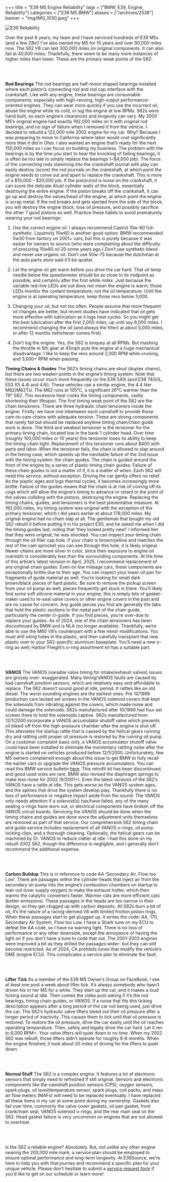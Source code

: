 
+++
title = "E39 M5 Engine Reliability"
tags = ["BMW, E39, Engine, Reliability"]
categories = ["E39 M5 BMW"]
aliases = ["/archives/2538"]
banner = "img/IMG_1030.jpeg"
+++


![E39 Reliability](../img/IMG_1030.jpeg)

Over the past 6 years, my team and I have serviced hundreds of E39 M5s (and a few Z8s!) I’ve also owned my M5 for 15 years and over 90,000 miles now. The S62 V8 can last 300,000 miles on original components. It can also fail at 40,000 miles. Thankfully, there seem to be many more instances of higher miles than lower. These are the primary weak points of the S62:

&nbsp;<br/><br/>

**Rod Bearings** The rod bearings are half-moon shaped bearings installed where each piston’s
connecting rod and rod cap interface with the crankshaft. Like with any engine, these bearings are
consumable components; especially with high-revving, high-output performance-oriented engines.
They can wear more quickly if you use the incorrect oil, abuse the engine while its cold, or lug the
engine at low RPMs. S62s were hand built, so each engine’s clearances and longevity can vary. My
2000 M5’s original engine had exactly 192,000 miles on it with original rod bearings, and no sign of
failure when I removed it from the vehicle. I decided to rebuild a 122,000 mile 2002 engine for my
car. Why? Because I was preparing to move to California where labor would cost significantly more
than it did in Ohio. I also wanted an engine that’s ready for the next 150,000 miles so I can focus on
building my business. The problem with the bearings is by the time you start to hear the knocking of
failing bearings, it is often be too late to simply replace the bearings (~$4,000 job). The force of the
connecting rods slamming into the crankshaft journal with play can easily destroy (score) the rod
journals on the crankshaft, at which point the engine needs to come out and apart to replace the
crankshaft. This is more of a $10,000 – $20,000 job. If the piston/rod is loose on the crankshaft, it
can score the delicate Alusil cylinder walls of the block, essentially destroying the entire engine. If
the piston breaks off the crankshaft, it can go up and destroy the valves/head of the engine, at which
point the engine is scrap metal. If the rod breaks and gets ejected from the side of the block, you will
destroy the engine block, lose oil pressure, and possibly sacrifice the other 7 good pistons as well.
Practice these habits to avoid prematurely wearing your rod bearings:

1. Use the correct engine oil. I always recommend Castrol 10w-60 full-synthetic. Liquimoly
10w60 is another good option. BMW recommended 5w30 from factory on 2001+ cars, but
this is purely because it was easier for owners to source (who were complaining about the
difficulty of procuring 10w60 oil 20 some years ago.) Don’t use synthetic blend and never
use organic oil. Don’t use 50w-75 because the dutchman at the auto parts store said it’ll be
quieter.


2. Let the engine oil get warm before you drive the car hard. That oil temp needle below the
speedometer should be as close to its midpoint as possible, and certainly after the first white
index. Just because the variable red-line LEDs are out does not mean the engine is warm;
those LEDs monitor the coolant temperature, not the oil temperature. Until the engine is at
operating temperature, keep those revs below 3,000.

3. Changing your oil, but not too often. People assume that more frequent oil changes are
better, but recent studies have indicated that oil gets more effective with lubrication as it logs
heat cycles. So you might get the best lubrication after the first 2,000 miles, up until say
6,000 miles. I recommend changing the oil (and always the filter) at about 5,000 miles, or
after 12 months (whichever comes first).

4. Don’t lug the engine. Yes, the S62 is torquey at all RPMs. But mashing the throttle in 5th
gear at 45mph puts the engine at a huge mechanical disadvantage. I like to keep the revs
around 2,000 RPM while cruising, and 3,000+ RPM when passing.

**Timing Chains & Guides** The S62’s timing chains are stout (duplex chains), but there are two
weaker points in the engine’s timing system. Note that these issues occur much more frequently on
the E39 540i (and E38 740i/iL, E53 X5 4.4i and 4.6i). These vehicles use a similar engine, the 4.4
liter M62/M62TU. The M62 runs at 105°C, a significant 26°C warmer than the 79° S62. This
excessive heat cooks the timing components, vastly shortening their lifespan. The first timing weak
point of the S62 are the chain tensioners. There are three hydraulic chain tensioners inside the
engine. Firstly, we have one inbetween each camshaft to provide those cam-to-cam chains with
adequate tension. These are strong components that rarely fail but should be replaced anytime
timing chain/chain guide work is done. The third and weakest tensioner is the tensioner for the
primary timing chain, located low in the bank 1 cylinder head. Over time (roughly 100,000 miles or
10 years) this tensioner loses its ability to keep the timing chain tight. Replacement of this tensioner
runs about $400 with parts and labor. When the tensioner fails, the chain is allowed to slap around
in the timing case, which speeds up the inevitable failure of the 2nd issue with the timing system: the
chain guides. The chain is guided around the front of the engine by a series of plastic timing chain
guides. Failure of these chain guides is not a matter of if, it is a matter of when. Each S62 will need
this service, without exception. Driving the car gently offers no relief. As the plastic ages and logs
thermal cycles, it becomes increasingly more brittle. Failure of the guides means that the chain is at
risk of coming off its cogs which will allow the engine’s timing to advance or retard to the point of the
valves colliding with the pistons, destroying the engine. Replacing the timing chains, guides, and
tensioners is the best preventative measure. At 192,000 miles, my timing system was original with
the exception of the primary tensioner, which I did years earlier at about 178,000 miles. My original
engine had no chain slap at all. The gentleman that bought my old S62 rebuilt it before putting it in
his project E30, and he asked me when I did the timing guides last, noting that ‘they looked pretty
new!’ I informed him that they were original; he was shocked. You can inspect your timing chain
through the oil filler cap hole. If your chain is brown/yellow and matches the rest of the cam sprocket
you can see through this hole, it is likely original. Newer chains are more silver in color, since their
exposure to engine oil (varnish) is considerably less than the surrounding components. At the time
of this article’s latest revision in April, 2025, I recommend replacement of any original chain guides.
Even on low mileage cars, these components are exceptionally brittle due to their age. You can
inspect your lower oil pan for fragments of guide material as well. You’re looking for small dark
brown/black pieces of hard plastic. Be sure to remove the pickup screen from your oil pump as well;
pieces frequently get stuck in there. You’ll likely find some soft silicone material in your engine, this
is simply bits of gasket-maker used to re-seal valve covers or other engine covers in the past and
are no cause for concern. Any guide pieces you find are generally the tabs that hold the plastic
sections to the metal part of the chain guide, particularly the center U-guide. If you find pieces,
you’re over-due to replace your guides. As of 2024, one of the chain tensioners has been
discontinued by BMW and is NLA (no longer available). Thankfully, we’re able to use the M60 V8’s
counterpart with a few minor modifications. You must drill oiling holes in the plastic, and then
carefully transplant that new plastic over to your S62-specific aluminum baseplate. You’ll need a
new o-ring as well; Harbor Freight’s o-ring assortment kit has a suitable part.

&nbsp;<br/><br/>

**VANOS** The VANOS (variable valve timing for intake/exhaust valves) issues are grossly over-
exaggerated. Many timing/VANOS faults are caused by bad camshaft position sensors, which are
relatively easy and affordable to replace. The S62 doesn’t sound good at idle, period. It rattles like
an old diesel. The worst sounding engines are the earliest ones. Pre 10/1999 production cars
lacked set screws in the VANOS solenoid covers that kept the solenoids from vibrating against the
covers, which made noise and could damage the solenoids. S62s manufactured after 10/1999 had
four set screws there to hold the solenoids captive. S62s manufactured from 12/1/2000 incorporate
a VANOS accumulator shutoff valve which prevents oil bleed-off from the high-pressure chamber
after the engine is shut off. This alleviates the startup rattle that is caused by the helical gears
running dry and rattling until proper oil pressure is restored by the running oil pump. On a customer
complaint basis only, a VANOS accumulator shutoff valve could have been installed to eliminate the
momentary rattling noise after the engine is started on vehicles produced before 12/1/2000.
Unfortunately, few M5 owners complained enough about this issue to get BMW to fully recall the
earlier cars or upgrade the VANOS pressure accumulators. You can read this BMW service
bulletin [here](https://www.dropbox.com/s/j4n8093162gk3fd/S62%20VANOS%20Rattle%202000.pdf?dl=0). This retrofit kit has been discontinued, and good used ones are rare. BMW also
revised the diaphragm springs to make less noise for 2002 (9/2001+). Even the latest versions of
the S62’s VANOS have a rattle at idle. This gets worse as the VANOS system ages, and the splines
that drive the system develop play. Thankfully there is no loss of performance or negative impact
aside from the sound. The VANOS only needs attention if a solenoid(s) has/have failed, any of the
many sealing o-rings have worn out, or electrical components have broken off the VANOS circuit
boards. Servicing the VANOS should be done when the timing chains and guides are done since
the adjustment units themselves are removed as part of that service. Our comprehensive S62
timing chain and guide service includes replacement of all VANOS o-rings, oil pump locking clips,
and a thorough cleaning. Optionally, the helical gears can be machined by Dr. VANOS to reduce
clatter at idle. I had this done on my rebuilt 2002 S62, though the difference is negligible, and I
generally don’t recommend the additional expense.

&nbsp;<br/><br/>

**Carbon Buildup** This is in reference to code AA ‘Secondary Air, Flow too Low’. There are
passages within the cylinder heads that inject air from the secondary air pump into the engine’s
combustion chambers on startup to lean out (over supply oxygen) to make the exhaust hotter, which
then warms the catalytic converters faster. Warmer cats are more efficient cats (better emissions).
These passages in the heads are too narrow in their design, so they get clogged up with carbon
deposits. All S62s burn a bit of oil, it’s the nature of a racing-derived V8 with limited friction piston
rings. When these passages start to get plugged up, it writes the code: AA, 170, Secondary Air
System, Flow too Low. I have a Shark tune on my ECU to defeat the AA code, so I have no warning
light. There is no loss of performance or any other downside, except the annoyance of having the
light on if you don’t have a tune to code that out. The 2001-2003 engines were improved a bit as
they drilled the passages wider- but they can still become restricted. As of 2024, CA prohibits tunes
that modify the vehicle’s DME (engine ECU). This complicates a service plan to eliminate the fault.

&nbsp;<br/><br/>

**Lifter Tick** As a member of the E39 M5 Owner’s Group on FaceBook, I see at least one post a
week about lifter tick. It’s always somebody who hasn’t driven his or her M5 for a while. They start
up the car, and it makes a loud ticking sound at idle. Then comes the video post asking if it’s the rod
bearings, timing chain guides, or VANOS. If a noise that fits this ticking description appears after a
long period of the car not being used, just drive the car. The S62’s hydraulic valve lifters bleed out
their oil pressure after a longer period of inactivity. This causes them to tick until that oil pressure is
restored. To restore the oil pressure, drive the car easily until the oil reaches operating temperature.
Then, safely and legally drive the car hard. Let it rev to 6,000 RPM+. Your valve lifters will quiet
down in no time. When my 2002 S62 was rebuilt, those lifters didn’t operate for roughly 6-8 months.
When the engine finished, it took about 20 miles of driving for the lifters to quiet down.

&nbsp;<br/><br/>

**Normal Stuff** The S62 is a complex engine. It features a lot of electronic sensors that simply need
to refreshed if still original. Sensors and electronic components like the camshaft position sensors
(CPS), oxygen sensors, spark plugs, oil level/temperature sensor, spark plugs, coil packs, and mass
air flow meters (MAFs) will need to be replaced eventually. I have replaced all these items in my car
at some point during my ownership. Gaskets also fail over time, commonly the valve cover gaskets,
oil pan gasket, front crank/main seal, VANOS solenoid o-rings, and the rear main seal on the S62.
Head gasket failure is very uncommon on engines that are not allowed to overheat.

&nbsp;<br/><br/>

Is the S62 a reliable engine? Absolutely. But, not unlike any other engine nearing the 200,000 mile
mark, a service plan should be employed to ensure optimal performance and long-term longevity. At
E39Source, we’re here to help you with that journey and recommend a specific plan for your unique
vehicle. Please don’t hesitate to submit a [service request form](https://www.e39source.com/service/) if you’d like to get on our schedule or
learn more!

&nbsp;<br/><br/>

